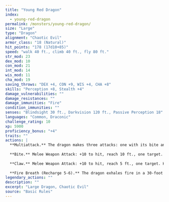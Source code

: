 ```yaml
---
title: "Young Red Dragon"
index:
  - young-red-dragon
permalink: /monsters/young-red-dragon/
size: "Large"
type: "Dragon"
alignment: "Chaotic Evil"
armor_class: "18 (Natural)"
hit_points: "178 (17d10+85)"
speed: "walk 40 ft., climb 40 ft., fly 80 ft."
str_mod: 23
dex_mod: 10
con_mod: 21
int_mod: 14
wis_mod: 11
cha_mod: 19
saving_throws: "DEX +4, CON +9, WIS +4, CHA +8"
skills: "Perception +8, Stealth +4"
damage_vulnerabilities: ""
damage_resistances: ""
damage_immunities: "Fire"
condition_immunities: ""
senses: "Blindsight 30 ft., Darkvision 120 ft., Passive Perception 18"
languages: "Common, Draconic"
challenge_rating: 10
xp: 5900
proficiency_bonus: "+4"
traits: ""
actions: |
  **Multiattack.** The dragon makes three attacks: one with its bite and two with its claws.
  
  **Bite.** Melee Weapon Attack: +10 to hit, reach 10 ft., one target. Hit: 17 (2d10 + 6) piercing damage plus 3 (1d6) fire damage.
  
  **Claw.** Melee Weapon Attack: +10 to hit, reach 5 ft., one target. Hit: 13 (2d6 + 6) slashing damage.
  
  **Fire Breath (Recharge 5-6).** The dragon exhales fire in a 30-foot cone. Each creature in that area must make a DC 17 Dexterity saving throw, taking 56 (16d6) fire damage on a failed save, or half as much damage on a successful one.  
legendary_actions: ""
description: ""
excerpt: "Large Dragon, Chaotic Evil"
source: "Basic Rules"
---
```

